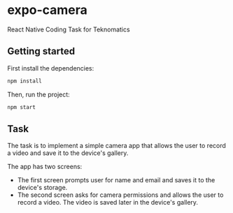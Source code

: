 # expo-camera

React Native Coding Task for Teknomatics

## Getting started

First install the dependencies:

```sh
npm install
```

Then, run the project:

```sh
npm start
```

## Task

The task is to implement a simple camera app that allows the user to record a video and save it to the device's gallery.

The app has two screens:

- The first screen prompts user for name and email and saves it to the device's storage.
- The second screen asks for camera permissions and allows the user to record a video. The video is saved later in the device's gallery.

